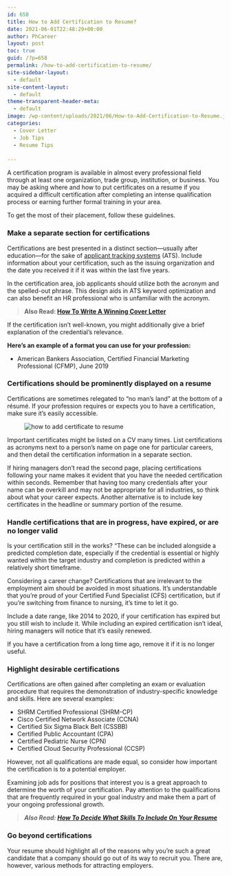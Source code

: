 ```yaml
---
id: 658
title: How to Add Certification to Resume?
date: 2021-06-01T22:48:29+00:00
author: PhCareer
layout: post
toc: true
guid: /?p=658
permalink: /how-to-add-certification-to-resume/
site-sidebar-layout:
  - default
site-content-layout:
  - default
theme-transparent-header-meta:
  - default
image: /wp-content/uploads/2021/06/How-to-Add-Certification-to-Resume.jpg
categories:
  - Cover Letter
  - Job Tips
  - Resume Tips

---
```

A certification program is available in almost every professional field through at least one organization, trade group, institution, or business. You may be asking where and how to put certificates on a resume if you acquired a difficult certification after completing an intense qualification process or earning further formal training in your area.

To get the most of their placement, follow these guidelines.

### **Make a separate section for certifications**

Certifications are best presented in a distinct section—usually after education—for the sake of [applicant tracking systems](https://en.wikipedia.org/wiki/Applicant_tracking_system) (ATS). Include information about your certification, such as the issuing organization and the date you received it if it was within the last five years.

In the certification area, job applicants should utilize both the acronym and the spelled-out phrase. This design aids in ATS keyword optimization and can also benefit an HR professional who is unfamiliar with the acronym.

<blockquote class="wp-block-quote">
  <p>
    <strong>Also Read: <a href="/how-to-decide-what-skills-to-include-on-your-resume/">How To Write A Winning Cover Letter</a></strong>
  </p>
</blockquote>

If the certification isn&#8217;t well-known, you might additionally give a brief explanation of the credential&#8217;s relevance.

**Here&#8217;s an example of a format you can use for your profession:**

  * American Bankers Association, Certified Financial Marketing Professional (CFMP), June 2019

### **Certifications should be prominently displayed on a resume**

Certifications are sometimes relegated to &#8220;no man&#8217;s land&#8221; at the bottom of a résumé. If your profession requires or expects you to have a certification, make sure it&#8217;s easily accessible.

<figure class="wp-block-image size-large">

<img loading="lazy" width="1024" height="512" src="/wp-content/uploads/2021/06/how-to-add-certificate-to-resume.jpg" alt="how to add certificate to resume" class="wp-image-660" srcset="/wp-content/uploads/2021/06/how-to-add-certificate-to-resume.jpg 1024w, /wp-content/uploads/2021/06/how-to-add-certificate-to-resume-300x150.jpg 300w, /wp-content/uploads/2021/06/how-to-add-certificate-to-resume-768x384.jpg 768w" sizes="(max-width: 1024px) 100vw, 1024px" /> </figure> 

Important certificates might be listed on a CV many times. List certifications as acronyms next to a person&#8217;s name on page one for particular careers, and then detail the certification information in a separate section.

If hiring managers don&#8217;t read the second page, placing certifications following your name makes it evident that you have the needed certification within seconds. Remember that having too many credentials after your name can be overkill and may not be appropriate for all industries, so think about what your career expects. Another alternative is to include key certificates in the headline or summary portion of the resume.

### **Handle certifications that are in progress, have expired, or are no longer valid**

Is your certification still in the works? “These can be included alongside a predicted completion date, especially if the credential is essential or highly wanted within the target industry and completion is predicted within a relatively short timeframe.

Considering a career change? Certifications that are irrelevant to the employment aim should be avoided in most situations. It&#8217;s understandable that you&#8217;re proud of your Certified Fund Specialist (CFS) certification, but if you&#8217;re switching from finance to nursing, it&#8217;s time to let it go.

Include a date range, like 2014 to 2020, if your certification has expired but you still wish to include it. While including an expired certification isn&#8217;t ideal, hiring managers will notice that it&#8217;s easily renewed.

If you have a certification from a long time ago, remove it if it is no longer useful.

### **Highlight desirable certifications**

Certifications are often gained after completing an exam or evaluation procedure that requires the demonstration of industry-specific knowledge and skills. Here are several examples:

  * SHRM Certified Professional (SHRM-CP)
  * Cisco Certified Network Associate (CCNA)
  * Certified Six Sigma Black Belt (CSSBB)
  * Certified Public Accountant (CPA)
  * Certified Pediatric Nurse (CPN)
  * Certified Cloud Security Professional (CCSP)

However, not all qualifications are made equal, so consider how important the certification is to a potential employer.

Examining job ads for positions that interest you is a great approach to determine the worth of your certification. Pay attention to the qualifications that are frequently required in your goal industry and make them a part of your ongoing professional growth.

<blockquote class="wp-block-quote">
  <p>
    <em><strong>Also Read: <a href="/how-to-decide-what-skills-to-include-on-your-resume/">How To Decide What Skills To Include On Your Resume</a></strong></em>
  </p>
</blockquote>

### **Go beyond certifications**

Your resume should highlight all of the reasons why you&#8217;re such a great candidate that a company should go out of its way to recruit you. There are, however, various methods for attracting employers.

